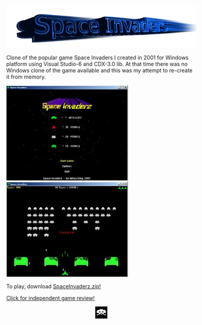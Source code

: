 ![Alt Text](/MD/title.jpg)

Clone of the popular game Space Invaders I created in 2001 for Windows platform using 
Visual Studio-6 and CDX-3.0 lib. At that time there was no Windows clone 
of the game available and this was my attempt to re-create it from memory.


![Alt Text](/MD/si1.jpg)
![Alt Text](/MD/si2.jpg)


To play, download [SpaceInvaderz.zip!](SpaceInvaderz/SpaceInvaderz.zip)

[Click for independent game review!](http://www.completelyfreesoftware.com/reviews/gg_w95_sinvaderz32.html)

<p align="center">
  <img src="/MD/SIAnim.gif">
</p>

